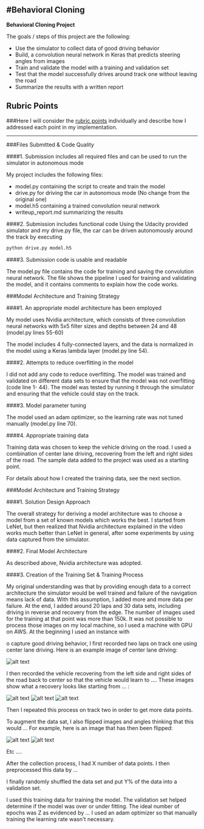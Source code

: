#**Behavioral Cloning** 
---

**Behavioral Cloning Project**

The goals / steps of this project are the following:
* Use the simulator to collect data of good driving behavior
* Build, a convolution neural network in Keras that predicts steering angles from images
* Train and validate the model with a training and validation set
* Test that the model successfully drives around track one without leaving the road
* Summarize the results with a written report


[//]: # (Image References)

[image1]: ./examples/placeholder.png "Model Visualization"
[image2]: ./examples/placeholder.png "Grayscaling"
[image3]: ./examples/placeholder_small.png "Recovery Image"
[image4]: ./examples/placeholder_small.png "Recovery Image"
[image5]: ./examples/placeholder_small.png "Recovery Image"
[image6]: ./examples/placeholder_small.png "Normal Image"
[image7]: ./examples/placeholder_small.png "Flipped Image"

## Rubric Points
###Here I will consider the [rubric points](https://review.udacity.com/#!/rubrics/432/view) individually and describe how I addressed each point in my implementation.  

---
###Files Submitted & Code Quality

####1. Submission includes all required files and can be used to run the simulator in autonomous mode

My project includes the following files:
* model.py containing the script to create and train the model
* drive.py for driving the car in autonomous mode (No change from the original one)
* model.h5 containing a trained convolution neural network 
* writeup_report.md summarizing the results

####2. Submission includes functional code
Using the Udacity provided simulator and my drive.py file, the car can be driven autonomously around the track by executing 
```sh
python drive.py model.h5
```

####3. Submission code is usable and readable

The model.py file contains the code for training and saving the convolution neural network. The file shows the pipeline I used for training and validating the model, and it contains comments to explain how the code works.

###Model Architecture and Training Strategy

####1. An appropriate model architecture has been employed

My model uses Nvidia architecture, which consists of three convolution neural networks with 5x5 filter sizes and depths between 24 and 48 (model.py lines 55-60) 

The model includes 4 fully-connected layers, and the data is normalized in the model using a Keras lambda layer (model.py line 54). 

####2. Attempts to reduce overfitting in the model

I did not add any code to reduce overfitting. The model was trained and validated on different data sets to ensure that the model was not overfitting (code line 1- 44). The model was tested by running it through the simulator and ensuring that the vehicle could stay on the track.

####3. Model parameter tuning

The model used an adam optimizer, so the learning rate was not tuned manually (model.py line 70).

####4. Appropriate training data

Training data was chosen to keep the vehicle driving on the road. I used a combination of center lane driving, recovering from the left and right sides of the road. The sample data added to the project was used as a starting point.

For details about how I created the training data, see the next section. 

###Model Architecture and Training Strategy

####1. Solution Design Approach

The overall strategy for deriving a model architecture was to choose a model from a set of known models which works the best. I started from LeNet, but then realized that Nvidia architecture explained in the video works much better than LeNet in general, after some experiments by using data captured from the simulator.

####2. Final Model Architecture

As described above, Nvidia architecture was adopted.

####3. Creation of the Training Set & Training Process

My original understanding was that by providing enough data to a correct architecture the simulator would be well trained and failure of the navigation means lack of data. With this assumption, I added more and more data per failure. At the end, I added around 20 laps and 30 data sets, including driving in reverse and recovery from the edge.
The number of images used for the training at that point was more than 150k. It was not possible to process those images on my local machine, so I used a machine with GPU on AWS. At the beginning I used an instance with

o capture good driving behavior, I first recorded two laps on track one using center lane driving. Here is an example image of center lane driving:

![alt text][image2]

I then recorded the vehicle recovering from the left side and right sides of the road back to center so that the vehicle would learn to .... These images show what a recovery looks like starting from ... :

![alt text][image3]
![alt text][image4]
![alt text][image5]

Then I repeated this process on track two in order to get more data points.

To augment the data sat, I also flipped images and angles thinking that this would ... For example, here is an image that has then been flipped:

![alt text][image6]
![alt text][image7]

Etc ....

After the collection process, I had X number of data points. I then preprocessed this data by ...


I finally randomly shuffled the data set and put Y% of the data into a validation set. 

I used this training data for training the model. The validation set helped determine if the model was over or under fitting. The ideal number of epochs was Z as evidenced by ... I used an adam optimizer so that manually training the learning rate wasn't necessary.
